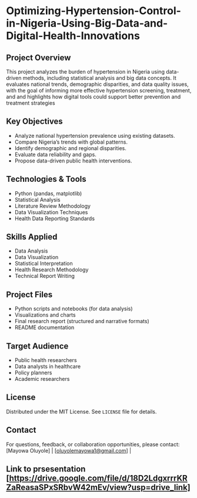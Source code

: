 # Optimizing-Hypertension-Control-in-Nigeria-Using-Big-Data-and-Digital-Health-Innovations

## Project Overview

This project analyzes the burden of hypertension in Nigeria using data-driven methods, including statistical analysis and big data concepts. It evaluates national trends, demographic disparities, and data quality issues, with the goal of informing more effective hypertension screening, treatment, and  and highlights how digital tools could support better prevention and treatment strategies

## Key Objectives

- Analyze national hypertension prevalence using existing datasets.
- Compare Nigeria’s trends with global patterns.
- Identify demographic and regional disparities.
- Evaluate data reliability and gaps.
- Propose data-driven public health interventions.

## Technologies & Tools

- Python (pandas, matplotlib)
- Statistical Analysis
- Literature Review Methodology
- Data Visualization Techniques
- Health Data Reporting Standards

## Skills Applied

- Data Analysis  
- Data Visualization  
- Statistical Interpretation  
- Health Research Methodology  
- Technical Report Writing  

## Project Files

- Python scripts and notebooks (for data analysis)
- Visualizations and charts
- Final research report (structured and narrative formats)
- README documentation

## Target Audience

- Public health researchers  
- Data analysts in healthcare  
- Policy planners  
- Academic researchers  

## License

Distributed under the MIT License. See `LICENSE` file for details.

## Contact

For questions, feedback, or collaboration opportunities, please contact:  
[Mayowa Oluyole] | [oluyolemayowa1@gmail.com] |
## Link to prsesentation [https://drive.google.com/file/d/18D2LdgxrrrKRZaReasaSPxSRbvW42mEv/view?usp=drive_link]
